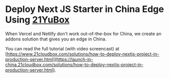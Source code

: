 # Deploy Next JS Starter in China Edge Using [21YuBox](https://www.21cloudbox.com/)

When Vercel and Netlify don't work out-of-the-box for China, we create an addons solution that gives you an edge in China.

You can read the full tutorial (with video screencast) at [https://www.21cloudbox.com/solutions/how-to-deploy-nextjs-project-in-production-server.html](https://launch-in-china.21cloudbox.com/solutions/how-to-deploy-nextjs-project-in-production-server.html).


